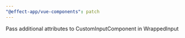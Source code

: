 ```yaml
---
"@effect-app/vue-components": patch
---
```


Pass additional attributes to CustomInputComponent in WrappedInput
